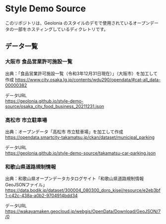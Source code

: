 # Style Demo Source

このリポジトリは、Geolonia のスタイルのデモで使用されているオープンデータの一部をホスティングしているディクレトリです。

## データ一覧

### 大阪市 食品営業許可施設一覧
出典：「食品営業許可施設一覧（令和3年12月31日現在）」（大阪市）を加工して作成
https://www.city.osaka.lg.jp/contents/wdu290/opendata/#cat-all_data-00000382

データURL  
https://geolonia.github.io/style-demo-source/osaka_city_food_business_20211231.json


### 高松市 市立駐車場
出典：オープンデータ「高松市 市立駐車場」を加工して作成
https://opendata.smartcity-takamatsu.jp/ckan/dataset/municipal_parking

データURL  
https://geolonia.github.io/style-demo-source/takamatsu-car-parking.json

### 和歌山県道路規制情報
出典：和歌山県オープンデータカタログサイト「和歌山県道路規制情報　GeoJSONファイル」
https://data.bodik.jp/dataset/300004_080300_doro_kisei/resource/e2eb3bf1-c42c-438a-a0b2-9704914bdd34

データURL  
https://wakayamaken.geocloud.jp/webgis/OpenData/Download/GeoJSON/7/0
